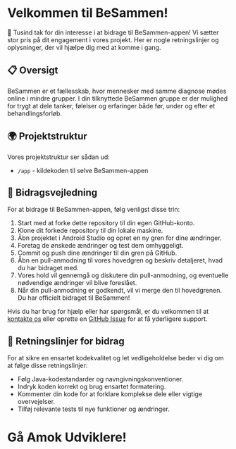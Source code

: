# Velkommen til BeSammen!

🎉 Tusind tak for din interesse i at bidrage til BeSammen-appen! Vi sætter stor pris på dit engagement i vores projekt. Her er nogle retningslinjer og oplysninger, der vil hjælpe dig med at komme i gang.

## 📋 Oversigt

BeSammen er et fællesskab, hvor mennesker med samme diagnose mødes online i mindre grupper. I din tilknyttede BeSammen gruppe er der mulighed for trygt at dele tanker, følelser og erfaringer både før, under og efter et behandlingsforløb.

## 🌍 Projektstruktur

Vores projektstruktur ser sådan ud:

- `/app` - kildekoden til selve BeSammen-appen


## 🤝 Bidragsvejledning

For at bidrage til BeSammen-appen, følg venligst disse trin:

1. Start med at forke dette repository til din egen GitHub-konto.
2. Klone dit forkede repository til din lokale maskine.
3. Åbn projektet i Android Studio og opret en ny gren for dine ændringer.
4. Foretag de ønskede ændringer og test dem omhyggeligt.
6. Commit og push dine ændringer til din gren på GitHub.
7. Åbn en pull-anmodning til vores hovedgren og beskriv detaljeret, hvad du har bidraget med.
8. Vores hold vil gennemgå og diskutere din pull-anmodning, og eventuelle nødvendige ændringer vil blive foreslået.
9. Når din pull-anmodning er godkendt, vil vi merge den til hovedgrenen. Du har officielt bidraget til BeSammen!

Hvis du har brug for hjælp eller har spørgsmål, er du velkommen til at [kontakte os](mailto:mads71q5@stud.kea.dk) eller oprette en [GitHub Issue](https://github.com/nicklassienczak/BeSammen/issues) for at få yderligere support.

## 📄 Retningslinjer for bidrag

For at sikre en ensartet kodekvalitet og let vedligeholdelse beder vi dig om at følge disse retningslinjer:

- Følg Java-kodestandarder og navngivningskonventioner.
- Indryk koden korrekt og brug ensartet formatering.
- Kommenter din kode for at forklare komplekse dele eller vigtige overvejelser.
- Tilføj relevante tests til nye funktioner og ændringer.


# Gå Amok Udviklere!
